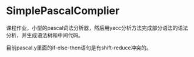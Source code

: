 # SimplePascalComplier

课程作业，小型的pascal词法分析器，然后用yacc分析方法完成部分语法的语法分析，并生成语法树和中间代码。

目前pascal.y里面的if-else-then语句是有shift-reduce冲突的。
